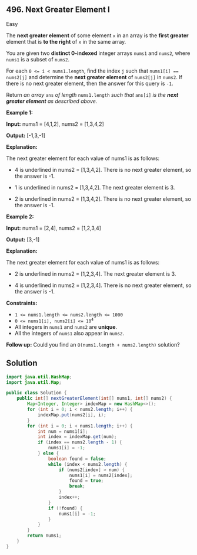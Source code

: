 ## 496\. Next Greater Element I

Easy

The **next greater element** of some element `x` in an array is the **first greater** element that is **to the right** of `x` in the same array.

You are given two **distinct 0-indexed** integer arrays `nums1` and `nums2`, where `nums1` is a subset of `nums2`.

For each `0 <= i < nums1.length`, find the index `j` such that `nums1[i] == nums2[j]` and determine the **next greater element** of `nums2[j]` in `nums2`. If there is no next greater element, then the answer for this query is `-1`.

Return _an array_ `ans` _of length_ `nums1.length` _such that_ `ans[i]` _is the **next greater element** as described above._

**Example 1:**

**Input:** nums1 = [4,1,2], nums2 = [1,3,4,2]

**Output:** [-1,3,-1]

**Explanation:** 

The next greater element for each value of nums1 is as follows: 

- 4 is underlined in nums2 = [1,3,4,2]. There is no next greater element, so the answer is -1. 

- 1 is underlined in nums2 = [1,3,4,2]. The next greater element is 3. 

- 2 is underlined in nums2 = [1,3,4,2]. There is no next greater element, so the answer is -1.

**Example 2:**

**Input:** nums1 = [2,4], nums2 = [1,2,3,4]

**Output:** [3,-1]

**Explanation:** 

The next greater element for each value of nums1 is as follows: 

- 2 is underlined in nums2 = [1,2,3,4]. The next greater element is 3. 

- 4 is underlined in nums2 = [1,2,3,4]. There is no next greater element, so the answer is -1.

**Constraints:**

*   `1 <= nums1.length <= nums2.length <= 1000`
*   <code>0 <= nums1[i], nums2[i] <= 10<sup>4</sup></code>
*   All integers in `nums1` and `nums2` are **unique**.
*   All the integers of `nums1` also appear in `nums2`.

**Follow up:** Could you find an `O(nums1.length + nums2.length)` solution?

## Solution

```java
import java.util.HashMap;
import java.util.Map;

public class Solution {
    public int[] nextGreaterElement(int[] nums1, int[] nums2) {
        Map<Integer, Integer> indexMap = new HashMap<>();
        for (int i = 0; i < nums2.length; i++) {
            indexMap.put(nums2[i], i);
        }
        for (int i = 0; i < nums1.length; i++) {
            int num = nums1[i];
            int index = indexMap.get(num);
            if (index == nums2.length - 1) {
                nums1[i] = -1;
            } else {
                boolean found = false;
                while (index < nums2.length) {
                    if (nums2[index] > num) {
                        nums1[i] = nums2[index];
                        found = true;
                        break;
                    }
                    index++;
                }
                if (!found) {
                    nums1[i] = -1;
                }
            }
        }
        return nums1;
    }
}
```